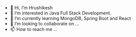 - 👋 Hi, I’m Hrushikesh
- 👀 I’m interested in Java Full Stack Development.
- 🌱 I’m currently learning MongoDB, Spring Boot and React
- 💞️ I’m looking to collaborate on ...
- 📫 How to reach me ... 

<!---
hrushispatil19/hrushispatil19 is a ✨ special ✨ repository because its `README.md` (this file) appears on your GitHub profile.
You can click the Preview link to take a look at your changes.
--->
